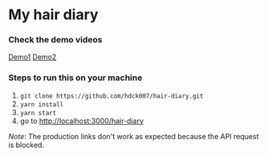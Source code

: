 # My hair diary

### Check the demo videos

[Demo1](https://drive.google.com/file/d/1ApyFltt1e5QlO63wRZmETrpntjyJGARO/view)
[Demo2](https://drive.google.com/file/d/1b60hGxK6X_vW7Dyerc3tASNapbb8Xsdj/view)

### Steps to run this on your machine

1. `git clone https://github.com/hdck007/hair-diary.git`
2. `yarn install`
3. `yarn start`
4. go to [http://localhost:3000/hair-diary](http://localhost:3000/hair-diary)

_Note_: The production links don't work as expected because the API request is blocked.
